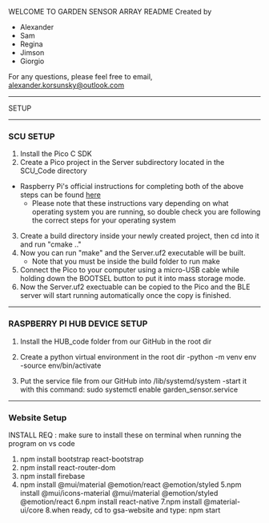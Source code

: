 WELCOME TO GARDEN SENSOR ARRAY README
Created by
- Alexander
- Sam
- Regina
- Jimson
- Giorgio

For any questions, please feel free to email, alexander.korsunsky@outlook.com
_____________________________________________________________________________

SETUP
_____________________________________________________________________________
### SCU SETUP
1. Install the Pico C SDK
2. Create a Pico project in the Server subdirectory located in the SCU_Code directory 
    
- Raspberry Pi's official  instructions for completing both of the above steps can be found [here](https://datasheets.raspberrypi.com/pico/getting-started-with-pico.pdf)
    - Please note that these instructions vary depending on what operating system you are running, so double check you are following the correct steps for your operating system 

3. Create a build directory inside your newly created project, then cd into it and run "cmake .."
4. Now you can run "make" and the Server.uf2 executable will be built.
    - Note that you must be inside the build folder to run make
5. Connect the Pico to your computer using a micro-USB cable while holding down the BOOTSEL button to put it into mass storage mode.
6. Now the Server.uf2 exectuable can be copied to the Pico and the BLE server will start running automatically once the copy is finished.
______________________________________________________________________________
### RASPBERRY PI HUB DEVICE SETUP

1. Install the HUB_code folder from our GitHub in the root dir

2. Create a python virtual environment in the root dir
-python -m venv env
-source env/bin/activate

3. Put the service file from our GitHub into /lib/systemd/system 
-start it with this command: sudo systemctl enable garden_sensor.service
______________________________________________________________________________

### Website Setup
INSTALL REQ : make sure to install these on terminal when running the program on vs code
1. npm install bootstrap react-bootstrap 
2. npm install react-router-dom
3. npm install firebase 
4. npm install @mui/material @emotion/react @emotion/styled
5.npm install @mui/icons-material @mui/material @emotion/styled @emotion/react
6.npm install react-native
7.npm install  @material-ui/core 
8.when ready, cd to gsa-website and type: npm start


